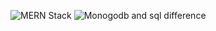 ![MERN Stack](https://dev-to-uploads.s3.amazonaws.com/i/xfimmbhvi5dr8vwtu53o.png)
![Monogodb and sql difference](https://dev-to-uploads.s3.amazonaws.com/i/80lrnqswdxlimixarisl.png)
